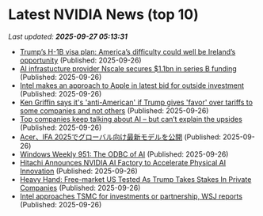 # Latest NVIDIA News (top 10)
_Last updated: **2025-09-27 05:13:31**_

- [Trump’s H-1B visa plan: America’s difficulty could well be Ireland’s opportunity](https://www.irishtimes.com/business/2025/09/26/trumps-h-1b-visa-plan-americas-difficulty-could-well-be-irelands-opportunity/) (Published: 2025-09-26)
- [AI infrastucture provider Nscale secures $1.1bn in series B funding](https://www.computerweekly.com/news/366631959/AI-infrastucture-provider-Nscale-secures-11bn-in-series-B-funding) (Published: 2025-09-26)
- [Intel makes an approach to Apple in latest bid for outside investment](https://www.independent.ie/business/technology/intel-makes-an-approach-to-apple-in-latest-bid-for-outside-investment/a261468833.html) (Published: 2025-09-26)
- [Ken Griffin says it's 'anti-American' if Trump gives 'favor' over tariffs to some companies and not others](https://www.businessinsider.com/ken-griffin-slams-trump-for-granting-some-companies-tariff-favors-2025-9) (Published: 2025-09-26)
- [Top companies keep talking about AI – but can’t explain the upsides](https://www.irishtimes.com/business/work/2025/09/26/top-companies-keep-talking-about-ai-but-cant-explain-the-upsides/) (Published: 2025-09-26)
- [Acer、IFA 2025でグローバル向け最新モデルを公開](https://prtimes.jp/main/html/rd/p/000001034.000000640.html) (Published: 2025-09-26)
- [Windows Weekly 951: The ODBC of AI](https://www.thurrott.com/podcasts/windows-weekly/327336/windows-weekly-951-the-odbc-of-ai) (Published: 2025-09-26)
- [Hitachi Announces NVIDIA AI Factory to Accelerate Physical AI Innovation](https://financialpost.com/pmn/business-wire-news-releases-pmn/hitachi-announces-nvidia-ai-factory-to-accelerate-physical-ai-innovation) (Published: 2025-09-26)
- [Heavy Hand: Free-market US Tested As Trump Takes Stakes In Private Companies](https://www.ibtimes.com/heavy-hand-free-market-us-tested-trump-takes-stakes-private-companies-3784508) (Published: 2025-09-26)
- [Intel approaches TSMC for investments or partnership, WSJ reports](https://economictimes.indiatimes.com/tech/technology/intel-approaches-tsmc-for-investments-or-partnership-wsj-reports/articleshow/124140675.cms) (Published: 2025-09-26)
